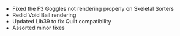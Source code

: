 * Fixed the F3 Goggles not rendering properly on Skeletal Sorters
* Redid Void Ball rendering
* Updated Lib39 to fix Quilt compatibility
* Assorted minor fixes
